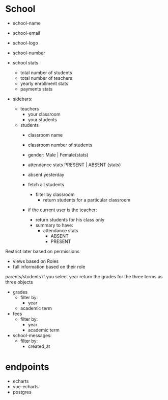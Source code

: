 # School

- school-name
- school-email
- school-logo
- school-number

- school stats
	- total number of students
	- total number of teachers
	- yearly enrollment stats
	- payments stats
	
- sidebars:
	- teachers
		- your classroom
		- your students
	- students 
		- classroom name
		- classroom number of students
		- gender: Male | Female(stats)
		- attendance stats PRESENT | ABSENT (stats)
		- absent yesterday
		- fetch all students
			- filter by classroom
				- return students for a particular classroom
	
		- if the current user is the teacher:
			- return students for his class only
			- summary to have:
				- attendance stats
					- ABSENT
					- PRESENT
					
Restrict later based on permissions
- views based on Roles
- full information based on their role

parents/students
if you select year return the grades for the three terms as three objects
- grades
	- filter by:
		- year
	 - academic term
- fees
	-  filter by:
		- year
		- academic term
- school-messages:
	- filter by:
		- created_at
# endpoints

- echarts
- vue-echarts
- postgres

